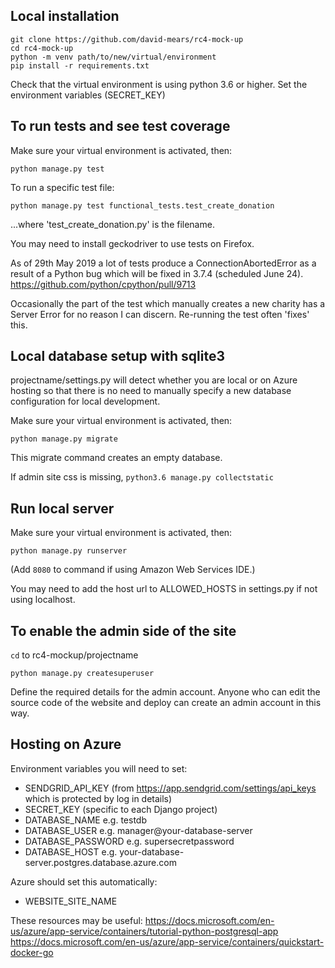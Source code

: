## Local installation

```
git clone https://github.com/david-mears/rc4-mock-up
cd rc4-mock-up
python -m venv path/to/new/virtual/environment
pip install -r requirements.txt
```
Check that the virtual environment is using python 3.6 or higher.
Set the environment variables (SECRET_KEY)

## To run tests and see test coverage

Make sure your virtual environment is activated, then:
```
python manage.py test
```

To run a specific test file:
```
python manage.py test functional_tests.test_create_donation
```

...where 'test_create_donation.py' is the filename.

You may need to install geckodriver to use tests on Firefox.

As of 29th May 2019 a lot of tests produce a ConnectionAbortedError as a result of a Python bug which will be fixed in 3.7.4 (scheduled June 24).
https://github.com/python/cpython/pull/9713

Occasionally the part of the test which manually creates a new charity has a Server Error for no reason I can discern. Re-running the test often 'fixes' this.

## Local database setup with sqlite3

projectname/settings.py will detect whether you are local or on Azure hosting so that there is no need to manually specify a new database configuration for local development.

Make sure your virtual environment is activated, then:
```
python manage.py migrate
```

This migrate command creates an empty database.

If admin site css is missing, `python3.6 manage.py collectstatic`

## Run local server

Make sure your virtual environment is activated, then:
```
python manage.py runserver
```
(Add `8080` to command if using Amazon Web Services IDE.)

You may need to add the host url to ALLOWED_HOSTS in settings.py if not using localhost.

## To enable the admin side of the site

`cd` to rc4-mockup/projectname
```
python manage.py createsuperuser
```

Define the required details for the admin account. Anyone who can edit the source code of the website and deploy can create an admin account in this way.

## Hosting on Azure

Environment variables you will need to set:

- SENDGRID_API_KEY
(from https://app.sendgrid.com/settings/api_keys which is protected by log in details)
- SECRET_KEY (specific to each Django project)
- DATABASE_NAME e.g. testdb
- DATABASE_USER e.g. manager@your-database-server
- DATABASE_PASSWORD e.g. supersecretpassword
- DATABASE_HOST  e.g. your-database-server.postgres.database.azure.com

Azure should set this automatically:
- WEBSITE_SITE_NAME

These resources may be useful:
https://docs.microsoft.com/en-us/azure/app-service/containers/tutorial-python-postgresql-app
https://docs.microsoft.com/en-us/azure/app-service/containers/quickstart-docker-go
